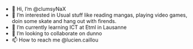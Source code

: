 - 👋 Hi, I’m @clumsyNaX
- 👀 I’m interested in Usual stuff like reading mangas, playing video games, doin some skate and hang out with firends.
- 🌱 I’m currently learning ICT at Etml in Lausanne
- 💞️ I’m looking to collaborate on dunno
- 📫 How to reach me @lucien.caillou

<!---
clumsyNaX/clumsyNaX is a ✨ special ✨ repository because its `README.md` (this file) appears on your GitHub profile.
You can click the Preview link to take a look at your changes.
--->
